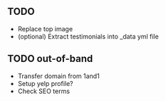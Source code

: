 ## TODO

* Replace top image
* (optional) Extract testimonials into \_data yml file

## TODO out-of-band

* Transfer domain from 1and1
* Setup yelp profile?
* Check SEO terms
